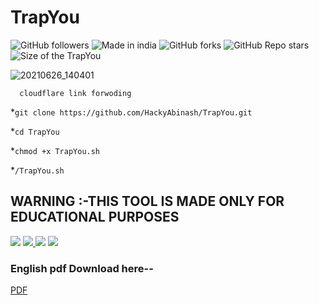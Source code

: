# TrapYou

![GitHub followers](https://img.shields.io/github/followers/HackyAbinash?color=%23ff00ff&logoColor=%2300FF00&style=for-the-badge)
![Made in india](https://img.shields.io/badge/MADE%20IN%20-INDIA-green?style=for-the-badge&logo=appveyor)
![GitHub forks](https://img.shields.io/github/forks/HackyAbinash/TrapYou?style=for-the-badge)
![GitHub Repo stars](https://img.shields.io/github/stars/HackyAbinash/TrapYou?color=%23bb&label=TrapYou_Star&style=for-the-badge)
![Size of the TrapYou](https://img.shields.io/github/languages/code-size/HackyAbinash/TrapYou?color=%2300ff&label=TrapYou&style=for-the-badge)

 ![20210626_140401](https://user-images.githubusercontent.com/56459297/123515302-79bfc380-d6b4-11eb-916f-88e06357c1f0.jpg)

```
  cloudflare link forwoding 
```
 
*`git clone https://github.com/HackyAbinash/TrapYou.git`
 
 
*`cd TrapYou`
 
 *`chmod +x TrapYou.sh`
 
*`/TrapYou.sh`
 
## WARNING :-THIS TOOL IS MADE ONLY FOR EDUCATIONAL PURPOSES

 <a href="https://www.instagram.com/HackyAbinash/"> <img src="https://img.shields.io/badge/Instagram-E4405F?style=for-the-badge&logo=instagram&logoColor=white"></a>
<a href="https://m.twitter.com/HackyAbinash" > <img src="https://img.shields.io/badge/Twitter-1DA1F2?style=for-the-badge&logo=twitter&logoColor=white"> </a>
<a href="https://www.youtube.com/channel/UCiplAqC9AwtGGxXU3WQy8pw"><img src="https://img.shields.io/badge/YouTube-FF0000?style=for-the-badge&logo=youtube&logoColor=white"></a>
<a href="https://www.facebook.com/HackyAbinash" > <img src="https://img.shields.io/badge/Facebook-1877F2?style=for-the-badge&logo=facebook&logoColor=white" ></a>
### English pdf Download here--
[PDF](http://www.mediafire.com/file/rgoq0g9yjwytm42/TrapYou.docx/file)

